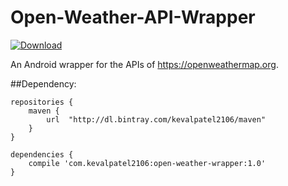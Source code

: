 # Open-Weather-API-Wrapper

[ ![Download](https://api.bintray.com/packages/kevalpatel2106/maven/Open-Weather-API-Wrapper/images/download.svg) ](https://bintray.com/kevalpatel2106/maven/Open-Weather-API-Wrapper/_latestVersion)

An Android wrapper for the APIs of https://openweathermap.org.

##Dependency:
```
repositories {
    maven {
        url  "http://dl.bintray.com/kevalpatel2106/maven"
    }
}

dependencies {
    compile 'com.kevalpatel2106:open-weather-wrapper:1.0'
}
```
